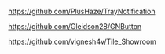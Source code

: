 

https://github.com/PlusHaze/TrayNotification

https://github.com/Gleidson28/GNButton

https://github.com/vignesh4v/Tile_Showroom
